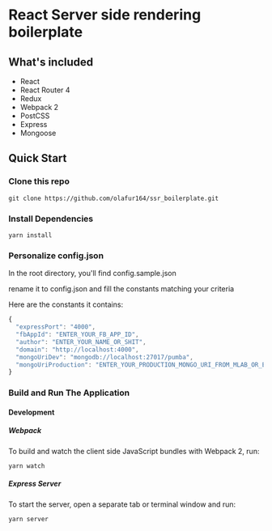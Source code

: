 # React Server side rendering boilerplate

## What's included

- React
- React Router 4
- Redux
- Webpack 2
- PostCSS
- Express
- Mongoose

## Quick Start

### Clone this repo

`git clone https://github.com/olafur164/ssr_boilerplate.git`

### Install Dependencies
`yarn install`
### Personalize config.json

In the root directory, you'll find config.sample.json

rename it to config.json and fill the constants matching your criteria

Here are the constants it contains:
```js
{
  "expressPort": "4000",
  "fbAppId": "ENTER_YOUR_FB_APP_ID",
  "author": "ENTER_YOUR_NAME_OR_SHIT",
  "domain": "http://localhost:4000",
  "mongoUriDev": "mongodb://localhost:27017/pumba",
  "mongoUriProduction": "ENTER_YOUR_PRODUCTION_MONGO_URI_FROM_MLAB_OR_ELSEWHERE"
}
```

### Build and Run The Application

#### Development

##### Webpack

To build and watch the client side JavaScript bundles with Webpack 2, run:

`yarn watch`

##### Express Server

To start the server, open a separate tab or terminal window and run:

`yarn server`